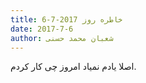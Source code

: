 ```yaml
---
title: خاطره روز 2017-7-6
date: 2017-7-6
author: شعبان محمد حسنی
---
```


اصلا یادم نمیاد امروز چی کار کردم.